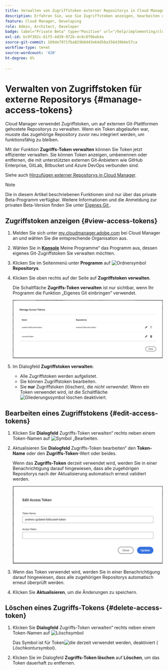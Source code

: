 ```yaml
---
title: Verwalten von Zugriffstoken externer Repositorys in Cloud Manager
description: Erfahren Sie, wie Sie Zugriffstoken anzeigen, bearbeiten und löschen können, die für „Bring Your Own Git“ in AEM Cloud Manager verwendet werden.
feature: Cloud Manager, Developing
role: Admin, Architect, Developer
badge: label="Private Beta" type="Positive" url="/help/implementing/cloud-manager/release-notes/current.md
exl-id: bc9f392c-61f5-4d39-972b-4c6c8f9bab4a
source-git-commit: 169de7971fba829b0d43e64d50a356439b6e57ca
workflow-type: tm+mt
source-wordcount: '420'
ht-degree: 6%

---
```


# Verwalten von Zugriffstoken für externe Repositorys {#manage-access-tokens}

Cloud Manager verwendet Zugriffstoken, um auf externen Git-Plattformen gehostete Repositorys zu verwalten. Wenn ein Token abgelaufen war, musste das zugehörige Repository zuvor neu integriert werden, um funktionsfähig zu bleiben.

Mit der Funktion **Zugriffs-Token verwalten** können Sie Token jetzt effizienter verwalten. Sie können Token anzeigen, umbenennen oder entfernen, die mit unterstützten externen Git-Anbietern wie GitHub Enterprise, GitLab, Bitbucket und Azure DevOps verbunden sind.

Siehe auch [Hinzufügen externer Repositorys in Cloud Manager](/help/implementing/cloud-manager/managing-code/external-repositories.md).

>[!NOTE]
>
>Die in diesem Artikel beschriebenen Funktionen sind nur über das private Beta-Programm verfügbar. Weitere Informationen und die Anmeldung zur privaten Beta-Version finden Sie unter [Eigenes Git ](/help/implementing/cloud-manager/release-notes/current.md#gitlab-bitbucket).

## Zugriffstoken anzeigen {#view-access-tokens}

1. Melden Sie sich unter [my.cloudmanager.adobe.com](https://my.cloudmanager.adobe.com/) bei Cloud Manager an und wählen Sie die entsprechende Organisation aus.
1. Wählen Sie in **[Konsole](/help/implementing/cloud-manager/navigation.md#my-programs)** Meine Programme“ das Programm aus, dessen eigenes Git-Zugriffstoken Sie verwalten möchten.
1. Klicken Sie im Seitenmenü unter **Programm** auf ![Ordnersymbol](https://spectrum.adobe.com/static/icons/workflow_18/Smock_FolderOutline_18_N.svg) **Repositorys**.
1. Klicken Sie oben rechts auf der Seite auf **Zugriffstoken verwalten**.

   Die Schaltfläche **Zugriffs-Token verwalten** ist nur sichtbar, wenn Ihr Programm die Funktion „Eigenes Git einbringen“ verwendet.

   ![Dialogfeld „Zugriffs-Token verwalten“ mit einem aktiven und einem inaktiven Token](/help/implementing/cloud-manager/managing-code/assets/access-tokens-manage.png)

1. Im Dialogfeld **Zugriffstoken verwalten**:
   * Alle Zugriffstoken werden aufgelistet.
   * Sie können **&#x200B;**&#x200B;Zugriffstoken bearbeiten.
   * Sie **nur** Zugriffstoken (löschen), die *nicht verwendet*. Wenn ein Token verwendet wird, ist die Schaltfläche ![Gliederungssymbol löschen](https://spectrum.adobe.com/static/icons/workflow_18/Smock_DeleteOutline_18_N.svg) deaktiviert.

## Bearbeiten eines Zugriffstokens {#edit-access-tokens}

1. Klicken Sie **Dialogfeld** Zugriffs-Token verwalten“ rechts neben einem Token-Namen auf ![Symbol „Bearbeiten](https://spectrum.adobe.com/static/icons/workflow_18/Smock_Edit_18_N.svg).
1. Aktualisieren Sie **Dialogfeld** Zugriffs-Token bearbeiten“ den **Token-Name** oder den **Zugriffs-Token**-Wert oder beides.

   Wenn das **Zugriffs-Token** derzeit verwendet wird, werden Sie in einer Benachrichtigung darauf hingewiesen, dass alle zugehörigen Repositorys nach der Aktualisierung automatisch erneut validiert werden.

   ![Dialogfeld „Zugriffstoken bearbeiten“](/help/implementing/cloud-manager/managing-code/assets/access-tokens-edit.png)

1. Wenn das Token verwendet wird, werden Sie in einer Benachrichtigung darauf hingewiesen, dass alle zugehörigen Repositorys automatisch erneut überprüft werden.

1. Klicken Sie **Aktualisieren**, um die Änderungen zu speichern.

## Löschen eines Zugriffs-Tokens {#delete-access-token}

1. Klicken Sie **Dialogfeld** Zugriffs-Token verwalten“ rechts neben einem Token-Namen auf ![Löschsymbol](https://spectrum.adobe.com/static/icons/workflow_18/Smock_Delete_18_N.svg)

   Das Symbol ist für Token![ die derzeit verwendet werden, deaktiviert (](https://spectrum.adobe.com/static/icons/workflow_18/Smock_DeleteOutline_18_N.svg)Löschkontursymbol).

1. Klicken Sie im Dialogfeld **Zugriffs-Token löschen** auf **Löschen**, um das Token dauerhaft zu entfernen.
